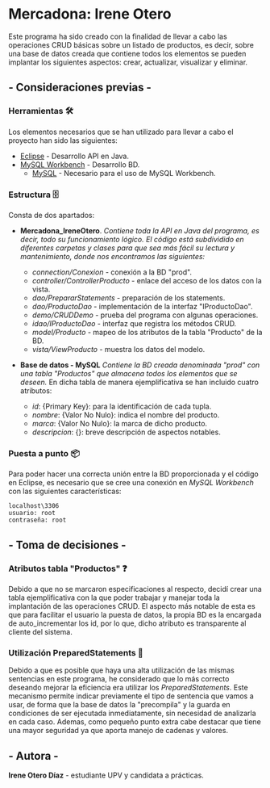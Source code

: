 # Mercadona: Irene Otero

Este programa ha sido creado con la finalidad de llevar a cabo las operaciones CRUD básicas sobre un listado de productos, es decir, sobre una base de datos creada que contiene todos los elementos se pueden implantar los siguientes aspectos: crear, actualizar, visualizar y eliminar.

## - Consideraciones previas -

### Herramientas 🛠
Los elementos necesarios que se han utilizado para llevar a cabo el proyecto han sido las siguientes:

* [Eclipse](https://www.eclipse.org/) - Desarrollo API en Java.
* [MySQL Workbench](https://www.mysql.com/products/workbench/) - Desarrollo BD.
    * [MySQL](https://www.mysql.com) - Necesario para el uso de MySQL Workbench.

### Estructura 🗄
Consta de dos apartados:

* **Mercadona_IreneOtero**. _Contiene toda la API en Java del programa, es decir, todo su funcionamiento lógico. El código está subdividido en diferentes carpetas y clases para que sea más fácil su lectura y mantenimiento, donde nos encontramos las siguientes:_
    * _connection/Conexion_ - conexión a la BD "prod".
    * _controller/ControllerProducto_ - enlace del acceso de los datos con la vista.
    * _dao/PrepararStatements_ - preparación de los statements.
    * _dao/ProductoDao_ - implementación de la interfaz "IProductoDao".
    * _demo/CRUDDemo_ - prueba del programa con algunas operaciones.
    * _idao/IProductoDao_ - interfaz que registra los métodos CRUD.
    * _model/Producto_ - mapeo de los atributos de la tabla "Producto" de la BD.
    * _vista/ViewProducto_ - muestra los datos del modelo.

* **Base de datos - MySQL** _Contiene la BD creada denominada "prod" con una tabla "Productos" que almacena todos los elementos que se deseen._
En dicha tabla de manera ejemplificativa se han incluido cuatro atributos:
    * _id_: {Primary Key}: para la identificación de cada tupla.
    * _nombre_: {Valor No Nulo}: indica el nombre del producto.
    * _marca_: {Valor No Nulo}: la marca de dicho producto.
    * _descripcion_: {}: breve descripción de aspectos notables.

### Puesta a punto 📦
Para poder hacer una correcta unión entre la BD proporcionada y el código en Eclipse, es necesario que se cree una conexión en _MySQL Workbench_ con las siguientes características:  

```
localhost\3306
usuario: root
contraseña: root
```

## - Toma de decisiones - 

### Atributos tabla "Productos" ❓
Debido a que no se marcaron especificaciones al respecto, decidí crear una tabla ejemplificativa con la que poder trabajar y manejar toda la implantación de las operaciones CRUD. El aspecto más notable de esta es que para facilitar el usuario la puesta de datos, la propia BD es la encargada de auto_incrementar los id, por lo que, dicho atributo es transparente al cliente del sistema.

### Utilización PreparedStatements 🔗
Debido a que es posible que haya una alta utilización de las mismas sentencias en este programa, he considerado que lo más correcto deseando mejorar la eficiencia era utilizar los *PreparedStatements*. Este mecanismo permite indicar previamente el tipo de sentencia que vamos a usar, de forma que la base de datos la "precompila" y la guarda en condiciones de ser ejecutada inmediatamente, sin necesidad de analizarla en cada caso.
Ademas, como pequeño punto extra cabe destacar que tiene una mayor seguridad ya que aporta manejo de cadenas y valores.

## - Autora -
**Irene Otero Díaz** - estudiante UPV y candidata a prácticas.
